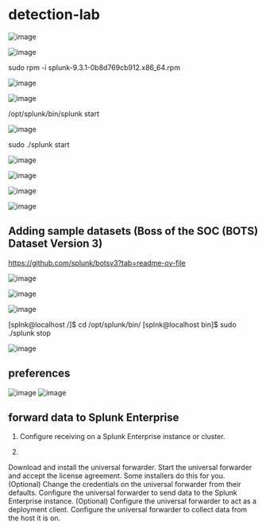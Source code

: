 # detection-lab


![image](https://github.com/user-attachments/assets/90f7b1da-2e75-4353-99be-395348690183)


![image](https://github.com/user-attachments/assets/39bee0b9-d9c8-4a71-9852-68e88e3aec71)

sudo rpm -i splunk-9.3.1-0b8d769cb912.x86_64.rpm 


![image](https://github.com/user-attachments/assets/1e04c571-374c-4750-a0a3-426c83e367ba)


![image](https://github.com/user-attachments/assets/3874e8be-a467-4949-a565-a038f86a058b)

/opt/splunk/bin/splunk start



![image](https://github.com/user-attachments/assets/731e6b69-5931-4649-a47a-b7aa7d1f3bbb)

sudo ./splunk start



![image](https://github.com/user-attachments/assets/0bb6c492-5cc8-4dcf-8129-80eaee098c7e)


![image](https://github.com/user-attachments/assets/0e30da16-0e39-47ab-bec8-42da4b25b1e8)


![image](https://github.com/user-attachments/assets/168e5521-0831-4c08-bd95-3fbbafe8306a)


![image](https://github.com/user-attachments/assets/9cd73fa8-dca5-4a73-865a-7e068b52eb4e)

## Adding sample datasets (Boss of the SOC (BOTS) Dataset Version 3)

https://github.com/splunk/botsv3?tab=readme-ov-file


![image](https://github.com/user-attachments/assets/83fd0539-0c01-4398-99bc-6ff32c08db71)


![image](https://github.com/user-attachments/assets/c98147eb-95ef-4347-bb10-cd3286c3b84f)


![image](https://github.com/user-attachments/assets/896c5f04-72e3-442e-bef3-a2badf6df304)

[splnk@localhost /]$ cd /opt/splunk/bin/
[splnk@localhost bin]$ sudo ./splunk stop



![image](https://github.com/user-attachments/assets/fcd56231-c696-42ec-acab-285a100183b3)

## preferences

![image](https://github.com/user-attachments/assets/6ac30c87-01bd-4ec9-9057-50488b110f03)
![image](https://github.com/user-attachments/assets/02ae534d-7556-4515-ab88-7397fdde83d5)


## forward data to Splunk Enterprise

1. Configure receiving on a Splunk Enterprise instance or cluster.

2. 
Download and install the universal forwarder.
Start the universal forwarder and accept the license agreement. Some installers do this for you.
(Optional) Change the credentials on the universal forwarder from their defaults.
Configure the universal forwarder to send data to the Splunk Enterprise instance.
(Optional) Configure the universal forwarder to act as a deployment client.
Configure the universal forwarder to collect data from the host it is on.
